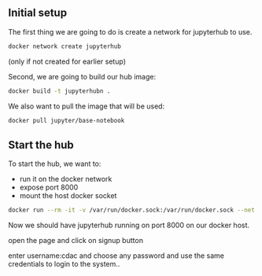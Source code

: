 
## Initial setup

The first thing we are going to do is create a network for jupyterhub to use.

```bash
docker network create jupyterhub
```
(only if not created for earlier setup)

Second, we are going to build our hub image:

```bash
docker build -t jupyterhubn .
```

We also want to pull the image that will be used:

```bash
docker pull jupyter/base-notebook
```

## Start the hub

To start the hub, we want to:

- run it on the docker network
- expose port 8000
- mount the host docker socket

```bash
docker run --rm -it -v /var/run/docker.sock:/var/run/docker.sock --net jupyterhub --name jupyterhub -p8000:8000 jupyterhubn
```

Now we should have jupyterhub running on port 8000 on our docker host.



open the page and click on signup button

enter username:cdac and choose any password and use the same credentials to login to the system..



